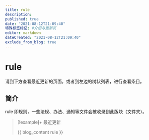 ```yaml
---
title: rule
description:
published: true
date: "2021-08-12T21:09:40"
特殊标签标记: #介绍与更新页
editor: markdown
dateCreated: "2021-08-12T21:09:40"
exclude_from_blog: true
---
```


# rule

请到下方查看最近更新的页面，或者到左边的树状列表，进行查看条目。

## 简介

rule 即规则，一些法规、办法、通知等文件会被收录到此版块（文件夹）。

> [!example]+ 最近更新
>
> {{ blog_content rule }}
